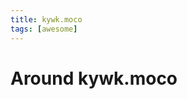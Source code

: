 ```yaml
---
title: kywk.moco
tags: [awesome]
---
```


Around kywk.moco
================


<!--

import Tabs from '@theme/Tabs';
import TabItem from '@theme/TabItem';

<Tabs>
  <TabItem value="go" label="Go" default>

``` go
```
  </TabItem>
  <TabItem value="js" label="JavaScript">

``` js
```
  </TabItem>
  <TabItem value="ts" label="TypeScript">

``` ts
```
  </TabItem>
  <TabItem value="python" label="Python">

``` python
```
  </TabItem>
</Tabs>


02 52 Projects
05 BOOTCAMP

11 Go
12 Node.js
13 TypeScript
14 Python

21 Web
25 ReactNative
26 Flutter

41 DevOps
42 SRE
43 CLI

71 Utilities
72 Machintosh

99 Miscellaneous

-->


